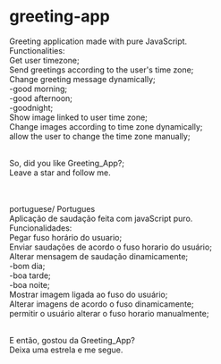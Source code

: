 # greeting-app
Greeting application made with pure JavaScript. <br>
Functionalities: <br> 
Get user timezone; <br>
Send greetings according to the user's time zone; <br> 
Change greeting message dynamically; <br>
-good morning; <br>
-good afternoon; <br> 
-goodnight; <br>
Show image linked to user time zone; <br>
Change images according to time zone dynamically; <br>
allow the user to change the time zone manually; <br> <br>

So, did you like Greeting_App?; <br> 
Leave a star and follow me.<br><br><br> 

portuguese/ Portugues<br>
Aplicação de saudação feita com javaScript puro. <br>
Funcionalidades: <br>
Pegar fuso horário do usuario; <br>
Enviar saudações de acordo o fuso horario do usuário; <br>
Alterar mensagem de saudação dinamicamente; <br>
-bom dia; <br>
-boa tarde; <br>
-boa noite; <br>
Mostrar imagem ligada ao fuso do usuário; <br>
Alterar imagens de acordo o fuso dinamicamente; <br>
permitir o usuário alterar o fuso horario manualmente; <br> <br>

E então, gostou da Greeting_App? <br>
Deixa uma estrela e me segue.
